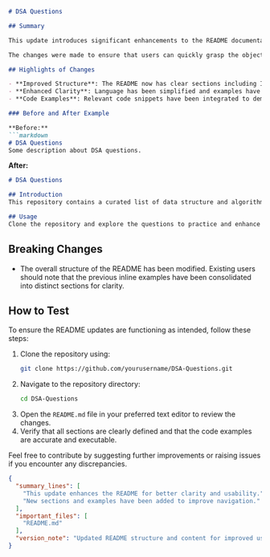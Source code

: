 ```markdown
# DSA Questions

## Summary

This update introduces significant enhancements to the README documentation for the DSA Questions repository. The aim is to provide clearer instructions, improve the overall structure, and facilitate easier understanding for contributors and users alike. The newly structured README now includes sections that detail the purpose of the repository, usage instructions, and contribution guidelines to foster a welcoming environment for new contributors.

The changes were made to ensure that users can quickly grasp the objectives of the repository and how to effectively utilize it for their data structures and algorithms (DSA) learning journey. By organizing the content into distinct sections, we enhance readability, making it easier for developers and learners to navigate the documentation.

## Highlights of Changes

- **Improved Structure**: The README now has clear sections including Introduction, Usage, Contribution Guidelines, and Testing Steps.
- **Enhanced Clarity**: Language has been simplified and examples have been added to illustrate key points.
- **Code Examples**: Relevant code snippets have been integrated to demonstrate how to utilize the repository effectively.

### Before and After Example

**Before:**
```markdown
# DSA Questions
Some description about DSA questions.
```

**After:**
```markdown
# DSA Questions

## Introduction
This repository contains a curated list of data structure and algorithm questions to help you improve your coding skills.

## Usage
Clone the repository and explore the questions to practice and enhance your knowledge in DSA.
```

## Breaking Changes

- The overall structure of the README has been modified. Existing users should note that the previous inline examples have been consolidated into distinct sections for clarity.

## How to Test

To ensure the README updates are functioning as intended, follow these steps:

1. Clone the repository using:
   ```bash
   git clone https://github.com/yourusername/DSA-Questions.git
   ```
2. Navigate to the repository directory:
   ```bash
   cd DSA-Questions
   ```
3. Open the `README.md` file in your preferred text editor to review the changes.
4. Verify that all sections are clearly defined and that the code examples are accurate and executable.

Feel free to contribute by suggesting further improvements or raising issues if you encounter any discrepancies.

```json
{
  "summary_lines": [
    "This update enhances the README for better clarity and usability.",
    "New sections and examples have been added to improve navigation."
  ],
  "important_files": [
    "README.md"
  ],
  "version_note": "Updated README structure and content for improved user experience."
}
```
```